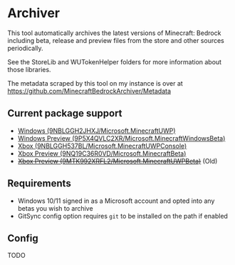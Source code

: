 # Archiver
This tool automatically archives the latest versions of Minecraft: Bedrock including beta, release and preview files from the store and other sources periodically.

See the StoreLib and WUTokenHelper folders for more information about those libraries.

The metadata scraped by this tool on my instance is over at https://github.com/MinecraftBedrockArchiver/Metadata

## Current package support
* [Windows (9NBLGGH2JHXJ/Microsoft.MinecraftUWP)](https://www.microsoft.com/en-us/p/minecraft-for-windows/9nblggh2jhxj)
* [Windows Preview (9P5X4QVLC2XR/Microsoft.MinecraftWindowsBeta)](https://www.microsoft.com/en-us/p/minecraft-preview-for-windows/9p5x4qvlc2xr)
* [Xbox (9NBLGGH537BL/Microsoft.MinecraftUWPConsole)](https://www.microsoft.com/en-us/p/minecraft/9nblggh537bl)
* [Xbox Preview (9NQ19C36R0VD/Microsoft.MinecraftBeta)](https://www.microsoft.com/en-us/p/minecraft-uwp-preview/9nq19c36r0vd)
* ~~[Xbox Preview (9MTK992XRFL2/Microsoft.MinecraftUWPBeta)](https://www.microsoft.com/en-us/p/minecraft-uwp-preview/9mtk992xrfl2)~~ (Old)

## Requirements
* Windows 10/11 signed in as a Microsoft account and opted into any betas you wish to archive
* GitSync config option requires `git` to be installed on the path if enabled

## Config
TODO
